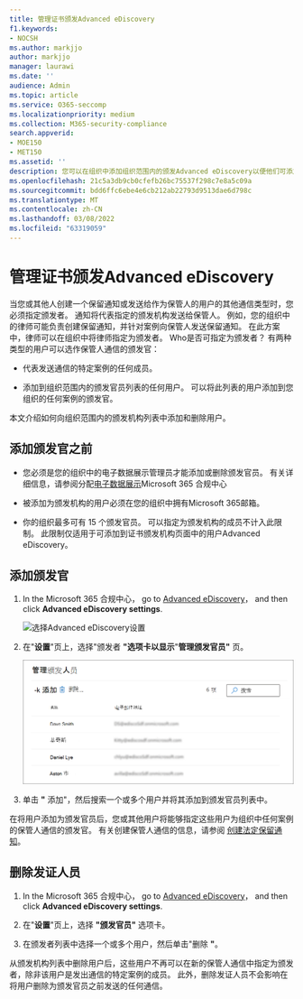 ```yaml
---
title: 管理证书颁发Advanced eDiscovery
f1.keywords:
- NOCSH
ms.author: markjjo
author: markjjo
manager: laurawi
ms.date: ''
audience: Admin
ms.topic: article
ms.service: O365-seccomp
ms.localizationpriority: medium
ms.collection: M365-security-compliance
search.appverid:
- MOE150
- MET150
ms.assetid: ''
description: 您可以在组织中添加组织范围内的颁发Advanced eDiscovery以便他们可添加到组织中在任何情况下的任何计划性通信。
ms.openlocfilehash: 21c5a3db9cb0cfefb26bc75537f298c7e8a5c09a
ms.sourcegitcommit: bdd6ffc6ebe4e6cb212ab22793d9513dae6d798c
ms.translationtype: MT
ms.contentlocale: zh-CN
ms.lasthandoff: 03/08/2022
ms.locfileid: "63319059"
---
```

# <a name="manage-issuing-officers-in-advanced-ediscovery"></a>管理证书颁发Advanced eDiscovery

当您或其他人创建一个保留通知或发送给作为保管人的用户的其他通信类型时，您必须指定颁发者。 通知将代表指定的颁发机构发送给保管人。 例如，您的组织中的律师可能负责创建保留通知，并针对案例向保管人发送保留通知。 在此方案中，律师可以在组织中将律师指定为颁发者。 Who是否可指定为颁发者？ 有两种类型的用户可以选作保管人通信的颁发官：

- 代表发送通信的特定案例的任何成员。

- 添加到组织范围内的颁发官员列表的任何用户。 可以将此列表的用户添加到您组织的任何案例的颁发官。

本文介绍如何向组织范围内的颁发机构列表中添加和删除用户。

## <a name="before-you-add-an-issuing-officer"></a>添加颁发官之前

- 您必须是您的组织中的电子数据展示管理员才能添加或删除颁发官员。 有关详细信息，请参阅分配[电子数据展示](assign-ediscovery-permissions.md)Microsoft 365 合规中心  

- 被添加为颁发机构的用户必须在您的组织中拥有Microsoft 365邮箱。

- 你的组织最多可有 15 个颁发官员。 可以指定为颁发机构的成员不计入此限制。 此限制仅适用于可添加到证书颁发机构页面中的用户Advanced eDiscovery。

## <a name="add-an-issuing-officer"></a>添加颁发官

1. In the Microsoft 365 合规中心， go to [Advanced eDiscovery](https://go.microsoft.com/fwlink/p/?linkid=2173764)， and then click **Advanced eDiscovery settings**.

   ![选择Advanced eDiscovery设置](..\media\HistoricalVersions1.png)

2. 在"**设置**"页上，选择"颁发者 **"选项卡以显示**"**管理颁发官员"** 页。

   ![颁发官员设置页。](..\media\AeDIssuingOfficers1.png)

3. 单击 **"** 添加"，然后搜索一个或多个用户并将其添加到颁发官员列表中。

在将用户添加为颁发官员后，您或其他用户将能够指定这些用户为组织中任何案例的保管人通信的颁发官。 有关创建保管人通信的信息，请参阅 [创建法定保留通知](create-hold-notification.md)。

## <a name="remove-an-issuing-officer"></a>删除发证人员

1. In the Microsoft 365 合规中心， go to [Advanced eDiscovery](https://go.microsoft.com/fwlink/p/?linkid=2173764)， and then click **Advanced eDiscovery settings**.

2. 在"**设置**"页上，选择 **"颁发官员"** 选项卡。

3. 在颁发者列表中选择一个或多个用户，然后单击"删除 **"**。

从颁发机构列表中删除用户后，这些用户不再可以在新的保管人通信中指定为颁发者，除非该用户是发出通信的特定案例的成员。 此外，删除发证人员不会影响在将用户删除为颁发官员之前发送的任何通信。
